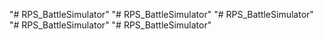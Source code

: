 "# RPS_BattleSimulator" 
"# RPS_BattleSimulator" 
"# RPS_BattleSimulator" 
"# RPS_BattleSimulator" 
"# RPS_BattleSimulator" 

